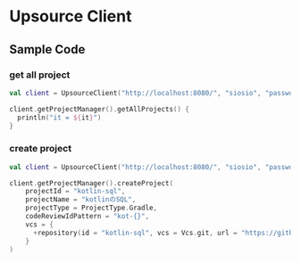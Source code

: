 # Upsource Client

## Sample Code

### get all project
```kotlin
val client = UpsourceClient("http://localhost:8080/", "siosio", "password")

client.getProjectManager().getAllProjects() {
  println("it = ${it}")
}
```

### create project
```kotlin
val client = UpsourceClient("http://localhost:8080/", "siosio", "password")

client.getProjectManager().createProject(
    projectId = "kotlin-sql",
    projectName = "kotlinのSQL",
    projectType = ProjectType.Gradle,
    codeReviewIdPattern = "kot-{}",
    vcs = {
      +repository(id = "kotlin-sql", vcs = Vcs.git, url = "https://github.com/siosio/kotlin-sql")
    }
)
```